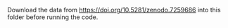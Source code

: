 Download the data from https://doi.org/10.5281/zenodo.7259686 into this folder before running the code.
